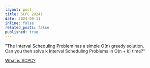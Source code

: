 ```yaml
---
layout: post
title: SCPC 2024!
date: 2024-09-11
inline: false
related_posts: false
published: true
---
```


"The Interval Scheduling Problem has a simple O(n) greedy solution.   
Can you then solve k Interval Scheduling Problems in O(n + k) time?"

[What is SCPC?](https://news.samsung.com/kr/tag/scpc-2024)  
